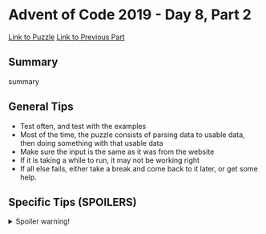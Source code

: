 # Advent of Code 2019 - Day 8, Part 2

[Link to Puzzle](https://adventofcode.com/2019/day/8#part2)
[Link to Previous Part](https://github.com/CodingAP/unofficial-aoc-syllabus/blob/main/years/2019/day8/part1.md)

## Summary
summary

## General Tips
- Test often, and test with the examples
- Most of the time, the puzzle consists of parsing data to usable data, then doing something with that usable data
- Make sure the input is the same as it was from the website
- If it is taking a while to run, it may not be working right
- If all else fails, either take a break and come back to it later, or get some help.

## Specific Tips (SPOILERS)
<details> <summary>Spoiler warning!</summary>

specific tips

</details>